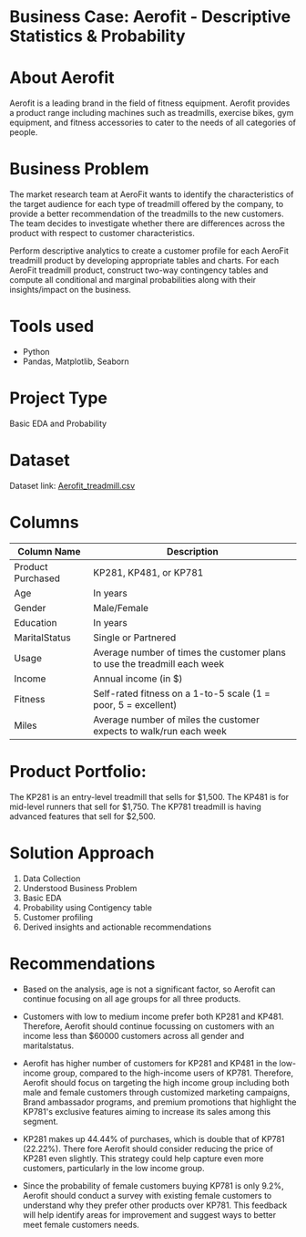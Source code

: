 #  Business Case: Aerofit - Descriptive Statistics & Probability

#  About Aerofit

Aerofit is a leading brand in the field of fitness equipment. Aerofit provides a product range including machines such as treadmills, exercise bikes, gym equipment, and fitness accessories to cater to the needs of all categories of people.

#  Business Problem

The market research team at AeroFit wants to identify the characteristics of the target audience for each type of treadmill offered by the company, to provide a better recommendation of the treadmills to the new customers. The team decides to investigate whether there are differences across the product with respect to customer characteristics.

Perform descriptive analytics to create a customer profile for each AeroFit treadmill product by developing appropriate tables and charts.
For each AeroFit treadmill product, construct two-way contingency tables and compute all conditional and marginal probabilities along with their insights/impact on the business.

# Tools used

*  Python
*  Pandas, Matplotlib, Seaborn

# Project Type

Basic EDA and Probability 

#  Dataset 
Dataset link: [Aerofit_treadmill.csv](https://d2beiqkhq929f0.cloudfront.net/public_assets/assets/000/001/125/original/aerofit_treadmill.csv?1639992749)

# Columns

| Column Name        | Description                                                                 |
|-------------------|-----------------------------------------------------------------------------|
| Product Purchased  | KP281, KP481, or KP781                                                      |
| Age                | In years                                                                    |
| Gender             | Male/Female                                                                 |
| Education          | In years                                                                    |
| MaritalStatus      | Single or Partnered                                                         |
| Usage              | Average number of times the customer plans to use the treadmill each week   |
| Income             | Annual income (in $)                                                        |
| Fitness            | Self-rated fitness on a 1-to-5 scale (1 = poor, 5 = excellent)             |
| Miles              | Average number of miles the customer expects to walk/run each week     

#  Product Portfolio:

The KP281 is an entry-level treadmill that sells for $1,500.
The KP481 is for mid-level runners that sell for $1,750.
The KP781 treadmill is having advanced features that sell for $2,500.

# Solution Approach

1. Data Collection
2. Understood Business Problem
3. Basic EDA
4. Probability using Contigency table
5. Customer profiling
6. Derived insights and actionable recommendations

# Recommendations

*  Based on the analysis, age is not a significant factor, so Aerofit can continue focusing on all age groups for all three products.

*  Customers with low to medium income prefer both KP281 and KP481. Therefore, Aerofit should continue focussing on customers with an income less than $60000 customers across all gender and maritalstatus.

*  Aerofit has higher number of customers for KP281 and KP481 in the low-income group, compared to the high-income users of KP781. Therefore, Aerofit should focus on targeting the high income group including both male and female customers through customized marketing campaigns, Brand ambassador programs, and premium promotions that highlight the KP781's exclusive features aiming to increase its sales among this segment.

*  KP281 makes up 44.44% of purchases, which is double that of KP781 (22.22%). There fore Aerofit should consider reducing the price of KP281 even slightly. This strategy could help capture even more customers, particularly in the low income group.

*  Since the probability of female customers buying KP781 is only 9.2%, Aerofit should conduct a survey with existing female customers to understand why they prefer other products over KP781. This feedback will help identify areas for improvement and suggest ways to better meet female customers needs.
